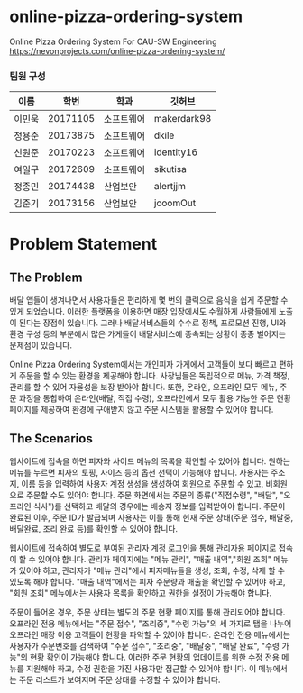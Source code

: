 # online-pizza-ordering-system
Online Pizza Ordering System For CAU-SW Engineering
https://nevonprojects.com/online-pizza-ordering-system/

### 팀원 구성
|이름|학번|학과|깃허브|
|------|---|---|---|
|이민욱|20171105|소프트웨어|makerdark98|
|정용준|20173875|소프트웨어|dkile|
|신원준|20170223|소프트웨어|identity16|
|여일구|20172609|소프트웨어|sikutisa|
|정종민|20174438|산업보안|alertjjm|
|김준기|20173156|산업보안|jooomOut|

# Problem Statement

## The Problem
배달 앱들이 생겨나면서 사용자들은 편리하게 몇 번의 클릭으로 음식을 쉽게 주문할 수 있게 되었습니다. 이러한 플랫폼을 이용하면 매장 입장에서도 수월하게 사람들에게 노출이 된다는 장점이 있습니다. 그러나 배달서비스들의 수수료 정책, 프로모션 진행, UI와 환경 구성 등의 부분에서 많은 가게들이 배달서비스에 종속되는 상황이 종종 벌어지는 문제점이 있습니다.

Online Pizza Ordering System에서는 개인피자 가게에서 고객들이 보다 빠르고 편하게 주문을 할 수 있는 환경을 제공해야 합니다. 사장님들은 독립적으로 메뉴, 가격 책정, 관리를 할 수 있어 자율성을 보장 받아야 합니다. 또한, 온라인, 오프라인 모두 메뉴, 주문 과정을 통합하여 온라인(배달, 직접 수령), 오프라인에서 모두 활용 가능한 주문 현황 페이지를 제공하여 환경에 구애받지 않고 주문 시스템을 활용할 수 있어야 합니다.

## The Scenarios
웹사이트에 접속을 하면 피자와 사이드 메뉴의 목록을 확인할 수 있어야 합니다. 원하는 메뉴를 누르면 피자의 토핑, 사이즈 등의 옵션 선택이 가능해야 합니다. 사용자는 주소지, 이름 등을 입력하여 사용자 계정 생성을 생성하여 회원으로 주문할 수 있고, 비회원으로 주문할 수도 있어야 합니다. 주문 화면에서는 주문의 종류("직접수령", "배달", "오프라인 식사")를 선택하고 배달의 경우에는 배송지 정보를 입력받아야 합니다. 주문이 완료된 이후, 주문 ID가 발급되며 사용자는 이를 통해 현재 주문 상태(주문 접수, 배달중, 배달완료, 조리 완료 등)를 확인할 수 있어야 합니다.

웹사이트에 접속하여 별도로 부여된 관리자 계정 로그인을 통해 관리자용 페이지로 접속이 할 수 있어야 합니다. 관리자 페이지에는 "메뉴 관리", "매출 내역","회원 조회" 메뉴가 있어야 하고, 관리자가 "메뉴 관리"에서 피자메뉴들을 생성, 조회, 수정, 삭제 할 수 있도록 해야 합니다. "매출 내역"에서는 피자 주문량과 매출을 확인할 수 있어야 하고, "회원 조회" 메뉴에서는 사용자 목록을 확인하고 권한을 설정이 가능해야 합니다.

주문이 들어온 경우, 주문 상태는 별도의 주문 현황 페이지를 통해 관리되어야 합니다. 오프라인 전용 메뉴에서는 "주문 접수", "조리중", "수령 가능"의 세 가지로 탭을 나누어 오프라인 매장 이용 고객들이 현황을 파악할 수 있어야 합니다. 온라인 전용 메뉴에서는 사용자가 주문번호를 검색하여 "주문 접수", "조리중", "배달중", "배달 완료", "수령 가능"의 현황 확인이 가능해야 합니다. 이러한 주문 현황의 업데이트를 위한 수정 전용 메뉴를 지원해야 하고, 수정 권한을 가진 사용자만 접근할 수 있어야 합니다. 이 메뉴에서는 주문 리스트가 보여지며 주문 상태를 수정할 수 있어야 합니다.
